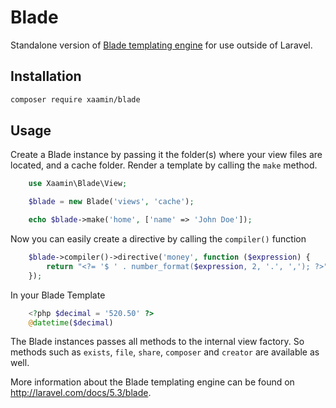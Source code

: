 Blade
=====

Standalone version of [Blade templating engine](http://laravel.com/docs/5.3/blade) for use outside of Laravel.


Installation
------------

```bash
composer require xaamin/blade
```

Usage
-----

Create a Blade instance by passing it the folder(s) where your view files are located, and a cache folder. Render a template by calling the `make` method.

```php
    use Xaamin\Blade\View;

    $blade = new Blade('views', 'cache');

    echo $blade->make('home', ['name' => 'John Doe']);
```

Now you can easily create a directive by calling the ``compiler()`` function

```php
    $blade->compiler()->directive('money', function ($expression) {
        return "<?= '$ ' . number_format($expression, 2, '.', ','); ?>";
    });
```

In your Blade Template

```php
    <?php $decimal = '520.50' ?>
    @datetime($decimal)
```

The Blade instances passes all methods to the internal view factory. So methods such as `exists`, `file`, `share`, `composer` and `creator` are available as well.

More information about the Blade templating engine can be found on http://laravel.com/docs/5.3/blade.